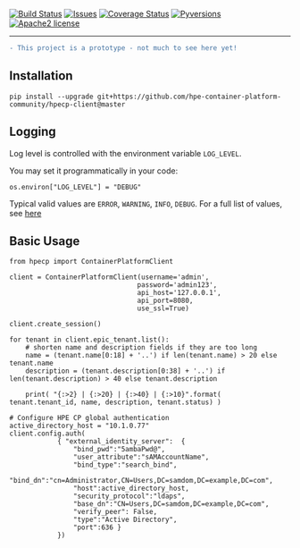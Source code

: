 [![Build Status](https://travis-ci.org/hpe-container-platform-community/hpecp-python-library.svg?branch=master)](https://travis-ci.org/hpe-container-platform-community/hpecp-python-library)
[![Issues](https://img.shields.io/github/issues/hpe-container-platform-community/hpecp-python-library/bug.svg)](https://github.com/hpe-container-platform-community/hpecp-python-library/issues?q=is%3Aissue+is%3Aopen+label%3A"bug")
[![Coverage Status](https://coveralls.io/repos/github/hpe-container-platform-community/hpecp-python-library/badge.png?branch=master)](https://coveralls.io/github/hpe-container-platform-community/hpecp-python-library?branch=master)
[![Pyversions](https://img.shields.io/badge/Pyversions-2.7,%203.5,%203.6,%203.7-green.svg)](https://github.com/hpe-container-platform-community/hpecp-python-library/blob/master/tox.ini#L7)
[![Apache2 license](http://img.shields.io/badge/license-apache2-brightgreen.svg)](http://opensource.org/licenses/Apache-2.0)

----

```diff
- This project is a prototype - not much to see here yet!
```

## Installation

```shell
pip install --upgrade git+https://github.com/hpe-container-platform-community/hpecp-client@master
```

## Logging

Log level is controlled with the environment variable `LOG_LEVEL`.

You may set it programmatically in your code:

```py3
os.environ["LOG_LEVEL"] = "DEBUG"
```

Typical valid values are `ERROR`, `WARNING`, `INFO`, `DEBUG`. For a full list of values, see [here](https://docs.python.org/3/library/logging.html#logging-levels)

## Basic Usage

```py3
from hpecp import ContainerPlatformClient

client = ContainerPlatformClient(username='admin', 
                                password='admin123', 
                                api_host='127.0.0.1', 
                                api_port=8080,
                                use_ssl=True)

client.create_session()

for tenant in client.epic_tenant.list():
    # shorten name and description fields if they are too long
    name = (tenant.name[0:18] + '..') if len(tenant.name) > 20 else tenant.name
    description = (tenant.description[0:38] + '..') if len(tenant.description) > 40 else tenant.description
    
    print( "{:>2} | {:>20} | {:>40} | {:>10}".format( tenant.tenant_id, name, description, tenant.status) )

# Configure HPE CP global authentication
active_directory_host = "10.1.0.77"
client.config.auth(
            { "external_identity_server":  {
                "bind_pwd":"5ambaPwd@",
                "user_attribute":"sAMAccountName",
                "bind_type":"search_bind",
                "bind_dn":"cn=Administrator,CN=Users,DC=samdom,DC=example,DC=com",
                "host":active_directory_host,
                "security_protocol":"ldaps",
                "base_dn":"CN=Users,DC=samdom,DC=example,DC=com",
                "verify_peer": False,
                "type":"Active Directory",
                "port":636 }
            })
```
